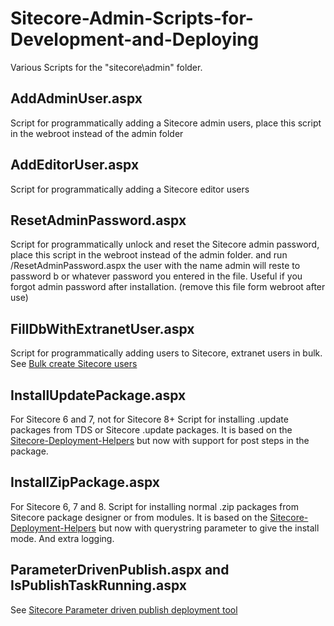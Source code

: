 # Sitecore-Admin-Scripts-for-Development-and-Deploying

Various Scripts for the "sitecore\admin" folder.

## AddAdminUser.aspx
Script for programmatically adding a Sitecore admin users, place this script in the webroot instead of the admin folder

## AddEditorUser.aspx
Script for programmatically adding a Sitecore editor users

## ResetAdminPassword.aspx
Script for programmatically unlock and reset the Sitecore admin password, place this script in the webroot instead of the admin folder.
and run /ResetAdminPassword.aspx the user with the name admin will reste to password b or whatever password you entered in the file. Useful if you forgot admin password after installation. (remove this file form webroot after use)

## FillDbWithExtranetUser.aspx
Script for programmatically adding users to Sitecore, extranet users in bulk. See  [Bulk create Sitecore users](http://www.stockpick.nl/english/bulk-create-sitecore-users/)

## InstallUpdatePackage.aspx
For Sitecore 6 and 7, not for Sitecore 8+
Script for installing .update packages from TDS or Sitecore .update packages. It is based on the [Sitecore-Deployment-Helpers](https://github.com/adoprog/Sitecore-Deployment-Helpers) but now with support for post steps in the package.

## InstallZipPackage.aspx
For Sitecore 6, 7 and 8.
Script for installing normal .zip packages from Sitecore package designer or from modules. It is based on the [Sitecore-Deployment-Helpers](https://github.com/adoprog/Sitecore-Deployment-Helpers) but now with querystring parameter to give the install mode. And extra logging.

## ParameterDrivenPublish.aspx and IsPublishTaskRunning.aspx 
See [Sitecore Parameter driven publish deployment tool](https://github.com/jbluemink/Sitecore-Parameter-Driven-Publish)
